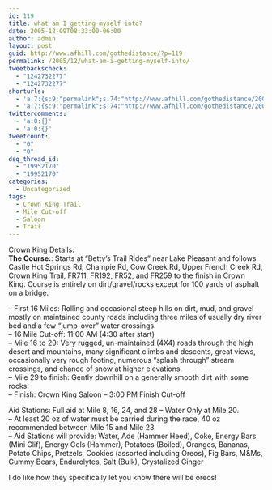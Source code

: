 ```yaml
---
id: 119
title: what am I getting myself into?
date: 2005-12-09T08:33:00-06:00
author: admin
layout: post
guid: http://www.afhill.com/gothedistance/?p=119
permalink: /2005/12/what-am-i-getting-myself-into/
tweetbackscheck:
  - "1242732277"
  - "1242732277"
shorturls:
  - 'a:7:{s:9:"permalink";s:74:"http://www.afhill.com/gothedistance/2005/12/what-am-i-getting-myself-into/";s:7:"tinyurl";s:25:"http://tinyurl.com/olc2kp";s:4:"isgd";s:17:"http://is.gd/BiUu";s:5:"bitly";s:19:"http://bit.ly/VEZMH";s:5:"snipr";s:22:"http://snipr.com/ic1cz";s:5:"snurl";s:22:"http://snurl.com/ic1cz";s:7:"snipurl";s:24:"http://snipurl.com/ic1cz";}'
  - 'a:7:{s:9:"permalink";s:74:"http://www.afhill.com/gothedistance/2005/12/what-am-i-getting-myself-into/";s:7:"tinyurl";s:25:"http://tinyurl.com/olc2kp";s:4:"isgd";s:17:"http://is.gd/BiUu";s:5:"bitly";s:19:"http://bit.ly/VEZMH";s:5:"snipr";s:22:"http://snipr.com/ic1cz";s:5:"snurl";s:22:"http://snurl.com/ic1cz";s:7:"snipurl";s:24:"http://snipurl.com/ic1cz";}'
twittercomments:
  - 'a:0:{}'
  - 'a:0:{}'
tweetcount:
  - "0"
  - "0"
dsq_thread_id:
  - "19952170"
  - "19952170"
categories:
  - Uncategorized
tags:
  - Crown King Trail
  - Mile Cut-off
  - Saloon
  - Trail
---
```

Crown King Details:  
**The Course:**: Starts at &#8220;Betty&#8217;s Trail Rides&#8221; near Lake Pleasant and follows Castle Hot Springs Rd, Champie Rd, Cow Creek Rd, Upper French Creek Rd, Crown King Trail, FR711, FR192, FR52, and FR259 to the finish in Crown King. Course is entirely on dirt/gravel/rocks except for 100 yards of asphalt on a bridge.

&#8211; First 16 Miles: Rolling and occasional steep hills on dirt, mud, and gravel mostly on maintained county roads including three miles of usually dry river bed and a few &#8220;jump-over&#8221; water crossings.  
&#8211; 16 Mile Cut-off: 11:00 AM (4:30 after start)  
&#8211; Mile 16 to 29: Very rugged, un-maintained (4X4) roads through the high desert and mountains, many significant climbs and descents, great views, occasionally very rough footing, numerous &#8220;splash through&#8221; stream crossings, and chance of snow at higher elevations.  
&#8211; Mile 29 to finish: Gently downhill on a generally smooth dirt with some rocks.  
&#8211; Finish: Crown King Saloon &#8211; 3:00 PM Finish Cut-off

Aid Stations: Full aid at Mile 8, 16, 24, and 28 &#8211; Water Only at Mile 20.  
&#8211; At least 20 oz of water must be carried during the race, 40 oz recommended between Mile 15 and Mile 23.  
&#8211; Aid Stations will provide: Water, Ade (Hammer Heed), Coke, Energy Bars (Mini Clif), Energy Gels (Hammer), Potatoes (Boiled), Oranges, Bananas, Potato Chips, Pretzels, Cookies (assorted including Oreos), Fig Bars, M&Ms, Gummy Bears, Endurolytes, Salt (Bulk), Crystalized Ginger

I do like how they specifically let you know there will be oreos!